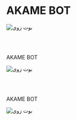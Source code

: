 # AKAME BOT

![بوت زوي](https://i.ibb.co/CHY9zmB/464997798.jpg)

<br><br>








AKAME BOT

![بوت زوي](https://i.ibb.co/NFNKL2g/467641208.jpg)

<br><br>










AKAME BOT

![بوت زوي](https://i.ibb.co/FHT2qQZ/465572062.jpg)

<br><br>

